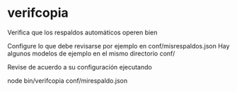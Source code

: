 # verifcopia

Verifica que los respaldos automáticos operen bien


Configure lo que debe revisarse por ejemplo en conf/misrespaldos.json
Hay algunos modelos de ejemplo en el mismo directorio conf/

Revise de acuerdo a su configuración ejecutando

node bin/verifcopia conf/mirespaldo.json


